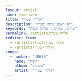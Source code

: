 ```yaml
---
layout: artist
name: אליהו שטיין
title: "אליהו שטיין"
description: "דף האמן אליהו שטיין"
keywords: "שירים, מוזיקה, אליהו שטיין"
permalink: /artists/אליהו-שטיין
redirect_from:
  - /artists/list/אליהו שטיין
  - /artists/אליהו-שטיין/
songs:
  - number: "48655"
    name: "חוסה"
    album: "סינגלים"
    artist: "אליהו שטיין"
---
```

